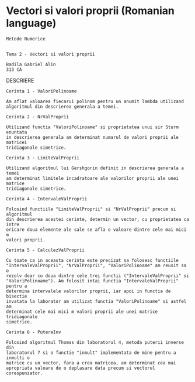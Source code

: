 # Vectori si valori proprii (Romanian language)


	Metode Numerice


   	Tema 2 - Vectori si valori proprii
   
   	Badila Gabriel Alin
   	313 CA
   
   
DESCRIERE
   
	Cerinta 1 - ValoriPolinoame
	
	Am aflat valoarea fiecarui polinom pentru un anumit lambda utilizand 
	algoritmul din descrierea generala a temei.
	
	Cerinta 2 - NrValProprii
	
	Utilizand functia "ValoriPolinoame" si proprietatea unui sir Sturm enuntata 
	in descrierea generala am determinat numarul de valori proprii ale matricei 
	tridiagonale simetrice.
	
	Cerinta 3 - LimiteValProprii
	
	Utilizand algoritmul lui Gershgorin definit in descrierea generala a temei 
	am determinat limitele incadratoare ale valorilor proprii ale unei matrice 
	tridiagonale simetrice.
	
	Cerinta 4 - IntervaleValProprii
	
	Folosind functiile "LimiteValProprii" si "NrValProprii" precum si algoritmul
	din descrierea acestei cerinte, determin un vector, cu proprietatea ca intre 
	oricare doua elemente ale sale se afla o valoare dintre cele mai mici m 
	valori proprii.
	
	Cerinta 5 - CalculezValProprii
	
	Cu toate ca in aceasta cerinta este precizat sa folosesc functiile 
	"IntervaleValProprii", "NrValProprii", "ValoriPolinoame" am reusit sa o 
	rezolv doar cu doua dintre cele trei functii ("IntervaleValProprii" si 
	"ValoriPolinoame"). Am folosit intai functia "IntervaleValProprii" pentru a 
	determina intervalele valorilor proprii, iar apoi in functia de bisectie 
	invatata la laborator am utilizat functia "ValoriPolinoame" si astfel am 
	determinat cele mai mici m valori proprii ale unei matrice tridiagonale 
	simetrice.
	
	Cerinta 6 - PutereInv
	
	Folosind algoritmul Thomas din laboratorul 4, metoda puterii inverse din 
	laboratorul 7 si o functie "inmult" implementata de mine pentru a inmulti o 
	matrice cu un vector, fara a crea matricea, am determinat cea mai 
	apropriata valoare de o deplasare data precum si vectorul corespunzator.
